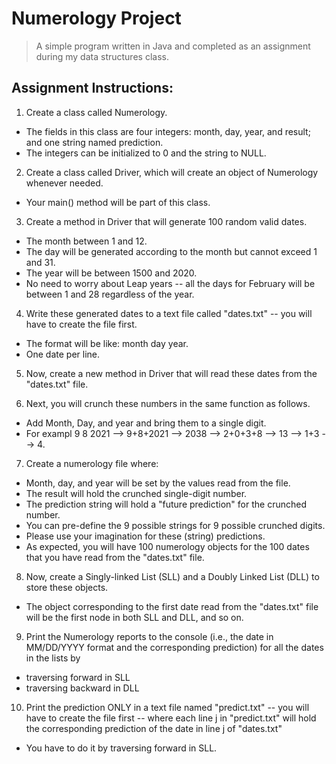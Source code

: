 # Numerology Project
>A simple program written in Java and completed as an assignment during my data structures class.

## Assignment Instructions:
1) Create a class called Numerology.  
* The fields in this class are four integers: month, day, year, and result; and one string named prediction.  
* The integers can be initialized to 0 and the string to NULL.  

2) Create a class called Driver, which will create an object of Numerology whenever needed.  
* Your main() method will be part of this class.  

3) Create a method in Driver that will generate 100 random valid dates.  
* The month between 1 and 12.  
* The day will be generated according to the month but cannot exceed 1 and 31.    
* The year will be between 1500 and 2020.  
* No need to worry about Leap years -- all the days for February will be between 1 and 28 regardless of the year.  

4) Write these generated dates to a text file called "dates.txt" -- you will have to create the file first.  
* The format will be like: month day year.  
* One date per line.  

5) Now, create a new method in Driver that will read these dates from the "dates.txt" file.  

6) Next, you will crunch these numbers in the same function as follows.  
* Add Month, Day, and year and bring them to a single digit.  
* For exampl 9 8 2021 --> 9+8+2021 --> 2038 --> 2+0+3+8 --> 13 --> 1+3 --> 4.

7) Create a numerology file where:
* Month, day, and year will be set by the values read from the file.  
* The result will hold the crunched single-digit number.  
* The prediction string will hold a "future prediction" for the crunched number.  
* You can pre-define the 9 possible strings for 9 possible crunched digits.   
* Please use your imagination for these (string) predictions.  
* As expected, you will have 100 numerology objects for the 100 dates that you have read from the "dates.txt" file.

8) Now, create a Singly-linked List (SLL) and a Doubly Linked List (DLL) to store these objects.  
* The object corresponding to the first date read from the "dates.txt" file will be the first node in both SLL and DLL, and so on.  

9) Print the Numerology reports to the console (i.e., the date in MM/DD/YYYY format and the corresponding prediction) for all the dates in the lists by  
* traversing forward in SLL  
* traversing backward in DLL  

10) Print the prediction ONLY in a text file named "predict.txt" -- you will have to create the file first -- where each line j in "predict.txt" will hold the corresponding prediction of the date in line j of "dates.txt"  
* You have to do it by traversing forward in SLL.  
